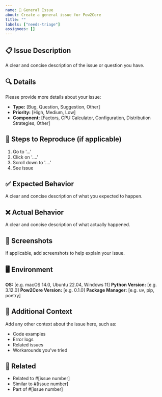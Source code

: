 ```yaml
---
name: 📝 General Issue
about: Create a general issue for Pow2Core
title: ""
labels: ["needs-triage"]
assignees: []
---
```


## 📋 Issue Description

A clear and concise description of the issue or question you have.

## 🔍 Details

Please provide more details about your issue:

- **Type:** [Bug, Question, Suggestion, Other]
- **Priority:** [High, Medium, Low]
- **Component:** [Factors, CPU Calculator, Configuration, Distribution Strategies, Other]

## 🔄 Steps to Reproduce (if applicable)

1. Go to '...'
2. Click on '....'
3. Scroll down to '....'
4. See issue

## ✅ Expected Behavior

A clear and concise description of what you expected to happen.

## ❌ Actual Behavior

A clear and concise description of what actually happened.

## 📸 Screenshots

If applicable, add screenshots to help explain your issue.

## 🖥️ Environment

**OS:** [e.g. macOS 14.0, Ubuntu 22.04, Windows 11]
**Python Version:** [e.g. 3.12.0]
**Pow2Core Version:** [e.g. 0.1.0]
**Package Manager:** [e.g. uv, pip, poetry]

## 📝 Additional Context

Add any other context about the issue here, such as:
- Code examples
- Error logs
- Related issues
- Workarounds you've tried

## 🔗 Related

- Related to #[issue number]
- Similar to #[issue number]
- Part of #[issue number] 